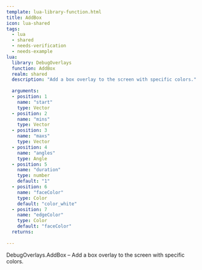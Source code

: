 ```yaml
---
template: lua-library-function.html
title: AddBox
icon: lua-shared
tags:
  - lua
  - shared
  - needs-verification
  - needs-example
lua:
  library: DebugOverlays
  function: AddBox
  realm: shared
  description: "Add a box overlay to the screen with specific colors."
  
  arguments:
  - position: 1
    name: "start"
    type: Vector
  - position: 2
    name: "mins"
    type: Vector
  - position: 3
    name: "maxs"
    type: Vector
  - position: 4
    name: "angles"
    type: Angle
  - position: 5
    name: "duration"
    type: number
    default: "1"
  - position: 6
    name: "faceColor"
    type: Color
    default: "color_white"
  - position: 7
    name: "edgeColor"
    type: Color
    default: "faceColor"
  returns:
    
---
```


<div class="lua__search__keywords">
DebugOverlays.AddBox &#x2013; Add a box overlay to the screen with specific colors.
</div>
